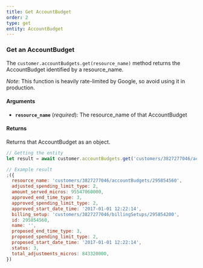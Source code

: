 ```yaml
---
title: Get AccountBudget
order: 2
type: get
entity: AccountBudget
---
```


### Get an AccountBudget

The `customer.accountBudgets.get(resource_name)` method returns the AccountBudget identified by a resource_name.

_Note_: This function is heavily rate-limited by Google, so avoid using it in production.

#### Arguments

- **`resource_name`** (_required_): The resource_name of that AccountBudget

#### Returns

Returns that AccountBudget as an object.

```javascript
// Getting the entity
let result = await customer.accountBudgets.get('customers/3827277046/accountBudgets/295854560')
```

```javascript
// Example result
;({
  resource_name: 'customers/3827277046/accountBudgets/295854560',
  adjusted_spending_limit_type: 2,
  amount_served_micros: 95547060000,
  approved_end_time_type: 3,
  approved_spending_limit_type: 2,
  approved_start_date_time: '2017-01-01 12:22:14',
  billing_setup: 'customers/3827277046/billingSetups/295854200',
  id: 295854560,
  name: '',
  proposed_end_time_type: 3,
  proposed_spending_limit_type: 2,
  proposed_start_date_time: '2017-01-01 12:22:14',
  status: 3,
  total_adjustments_micros: 843320000,
})
```
